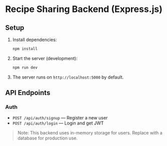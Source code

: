 # Recipe Sharing Backend (Express.js)

## Setup

1. Install dependencies:
   ```bash
   npm install
   ```
2. Start the server (development):
   ```bash
   npm run dev
   ```
3. The server runs on `http://localhost:5000` by default.

## API Endpoints

### Auth
- `POST /api/auth/signup` — Register a new user
- `POST /api/auth/login` — Login and get JWT

> Note: This backend uses in-memory storage for users. Replace with a database for production use.
